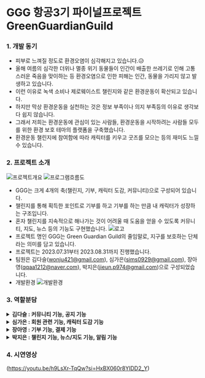 # GGG 항공3기 파이널프로젝트 GreenGuardianGuild
### 1. 개발 동기
  * 피부로 느껴질 정도로 환경오염이 심각해지고 있습니다.😥
  * 올해 여름의 심각한 더위나 멸종 위기 동물들이 인간이 배출한 쓰레기로 인해 고통스러운 죽음을 맞이하는 등 환경오염으로 인한 피해는 인간, 동물을 가리지 않고 발생하고 있습니다.
  * 이런 이유로 녹색 소비나 제로웨이스트 챌린지와 같은 환경운동이 확산되고 있습니다.
  * 하지만 막상 환경운동을 실천하는 것은 정보 부족이나 의지 부족등의 이유로 생각보다 쉽지 않습니다.
  * 그래서 저희는 환경운동에 관심이 있는 사람들, 환경운동을 시작하려는 사람들 모두를 위한 환경 보호 테마의 플랫폼을 구축했습니다.
  * 환경운동 챌린지에 참여함에 따라 캐릭터를 키우고 굿즈를 모으는 등의 재미도 느낄 수 있습니다.

### 2. 프로젝트 소개
![프로젝트개요](https://github.com/jieun-p974/GGG/assets/84063843/e066a087-620d-48c5-83d9-89dade048abe)
![프로그램흐름도](https://github.com/jieun-p974/GGG/assets/84063843/c9871055-d026-4597-989b-fa826279bb64)
  * GGG는 크게 4개의 축(챌린지, 기부, 캐릭터 도감, 커뮤니티)으로 구성되어 있습니다.
  * 챌린지를 통해 획득한 포인트로 기부를 하고 기부를 하는 만큼 내 캐릭터가 성장하는 구조입니다.
  * 혼자 챌린지를 지속적으로 해나가는 것이 어려울 때 도움을 얻을 수 있도록 커뮤니티, 지도, 뉴스 등의 기능도 구현했습니다.
![로고](https://github.com/jieun-p974/GGG/assets/84063843/04ea1f0a-d05c-48d0-b395-47dfadcdd966)
  * 프로젝트 명인 GGG는 Green Guardian Guild의 줄임말로, 지구를 보호하는 단체라는 의미를 담고 있습니다.
  * 프로젝트는 2023.07.31부터 2023.08.31까지 진행했습니다.
  * 팀원은 김다슬(<wonju421@gmail.com>), 심가은(<sims0929@gmail.com>), 장아영(<qqaa1212@naver.com>), 박지은(<jieun.p974@gmail.com>)으로 구성되었습니다.
  * 개발환경
![개발환경](https://github.com/jieun-p974/GGG/assets/84063843/70e9100b-db85-4def-b8f6-499e6f290ae2)
### 3. 역할분담
<details>
  <summary><b>김다슬 : 커뮤니티 기능, 공지 기능</b></summary>
  <div markdown="1">
    <ul>
      <li style="list-style:none;"><img src="https://github.com/jieun-p974/GGG/assets/84063843/7d0042bf-ced1-4256-a815-39ecfd71920e" /></li>
    </ul>
  </div>
</details>
<details>
  <summary><b>심가은 : 회원 관련 기능, 캐릭터 도감 기능</b></summary>
  <div markdown="1">
    <ul>
      <li style="list-style:none;"><img src="https://github.com/jieun-p974/GGG/assets/84063843/6c093540-216a-498f-8a3f-4299929a5fdb"/></li>
    </ul>
  </div>
</details>
<details>
  <summary><b>장아영 : 기부 기능, 결제 기능</b></summary>
  <div markdown="1">
    <ul>
      <li style="list-style:none;"><img src="https://github.com/jieun-p974/GGG/assets/84063843/8473c630-1684-47db-9c37-a1cc30ddd228"/></li>
    </ul>
  </div>
</details>
<details>
  <summary><b>박지은 : 챌린지 기능, 뉴스/지도 기능, 알림 기능</b></summary>
  <div markdown="1">
    <ul>
      <li style="list-style:none;"><img src="https://github.com/jieun-p974/GGG/assets/84063843/542ef109-645c-4cad-a6a2-171b13fac805"/></li>
    </ul>
  </div>
</details>

### 4. 시연영상
(<https://youtu.be/h9LsXr-TqQw?si=HxBX060r8YIDD2_Y>)
